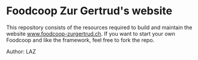 # Foodcoop Zur Gertrud's website

This repository consists of the resources required to build and maintain the website www.foodcoop-zurgertrud.ch. If you want to start your own Foodcoop and like the framework, feel free to fork the repo.

Author: LAZ





